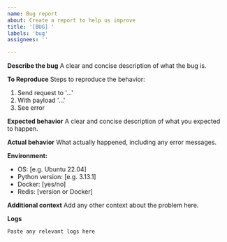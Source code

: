 ```yaml
---
name: Bug report
about: Create a report to help us improve
title: '[BUG] '
labels: 'bug'
assignees: ''

---
```


**Describe the bug**
A clear and concise description of what the bug is.

**To Reproduce**
Steps to reproduce the behavior:
1. Send request to '...'
2. With payload '...'
3. See error

**Expected behavior**
A clear and concise description of what you expected to happen.

**Actual behavior**
What actually happened, including any error messages.

**Environment:**
 - OS: [e.g. Ubuntu 22.04]
 - Python version: [e.g. 3.13.1]
 - Docker: [yes/no]
 - Redis: [version or Docker]

**Additional context**
Add any other context about the problem here.

**Logs**
```
Paste any relevant logs here
```